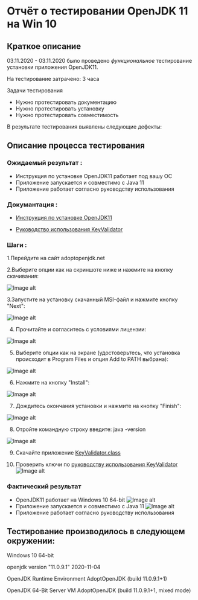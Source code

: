 # Отчёт о тестировании OpenJDK 11 на Win 10
## Краткое описание
03.11.2020 - 03.11.2020 было проведено *функциональное* тестирование установки приложения OpenJDK11.

На тестирование затрачено: 3 часа

Задачи тестирования

* Нужно протестировать документацию
* Нужно протестировать установку
* Нужно протестировать совместимость


В результате тестирования выявлены следующие дефекты:



## Описание процесса тестирования

### Ожидаемый результат :
* Инструкция по установке OpenJDK11 работает под вашу ОС
* Приложение запускается и совместимо с Java 11
* Приложение работает согласно руководству использования

### Докумантация : 

* [Инструкция по установке OpenJDK11](https://github.com/netology-code/javaqa-homeworks/blob/master/intro/openjdk11-manual.md)

* [Руководство использования KeyValidator ](https://github.com/netology-code/javaqa-homeworks/blob/master/intro/user-manual.md)

### Шаги : 
1.Перейдите на сайт adoptopenjdk.net


2.Выберите опции как на скриншоте ниже и нажмите на кнопку скачивания:

![Image alt](https://github.com/Cook1eM/screenshots/raw/main/win-adoptopenjdk.png)

3.Запустите на установку скачанный MSI-файл и нажмите кнопку "Next":

![Image alt](https://github.com/Cook1eM/screenshots/raw/main/win-step1.png)

4. Прочитайте и согласитесь с условиями лицензии:

![Image alt](https://github.com/Cook1eM/screenshots/raw/main/win-step2.png)

5. Выберите опции как на экране (удостоверьтесь, что установка происходит в Program Files и опция Add to PATH выбрана):

![Image alt](https://github.com/Cook1eM/screenshots/raw/main/win-step3.png)

6. Нажмите на кнопку "Install":

![Image alt](https://github.com/Cook1eM/screenshots/raw/main/win-step4.png)


7. Дождитесь окончания установки и нажмите на кнопку "Finish":

![Image alt](https://github.com/Cook1eM/screenshots/raw/main/win-step5.png)

8. Отройте командную строку введите: java -version

![Image alt](https://github.com/Cook1eM/screenshots/raw/main/win-step6.png)

9. Скачайте приложение [KeyValidator.class](https://github.com/netology-code/javaqa-homeworks/blob/master/intro/artifacts/KeyValidator.class)

10. Проверить ключи по [руководству использования KeyValidator ](https://github.com/netology-code/javaqa-homeworks/blob/master/intro/user-manual.md)
![Image alt](https://github.com/Cook1eM/screenshots/raw/main/win-step7.png)

### Фактический результат
* OpenJDK11 работает на Windows 10 64-bit
![Image alt](https://github.com/Cook1eM/screenshots/raw/main/win-step6.png)
* Приложение запускается и совместимо с Java 11
![Image alt](https://github.com/Cook1eM/screenshots/raw/main/win-step7.png)
* Приложение работает согласно руководству использования


## Тестирование производилось в следующем окружении:

Windows 10 64-bit

openjdk version "11.0.9.1" 2020-11-04

OpenJDK Runtime Environment AdoptOpenJDK (build 11.0.9.1+1)

OpenJDK 64-Bit Server VM AdoptOpenJDK (build 11.0.9.1+1, mixed mode)
